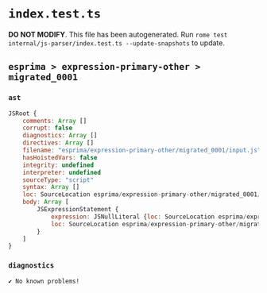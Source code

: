 # `index.test.ts`

**DO NOT MODIFY**. This file has been autogenerated. Run `rome test internal/js-parser/index.test.ts --update-snapshots` to update.

## `esprima > expression-primary-other > migrated_0001`

### `ast`

```javascript
JSRoot {
	comments: Array []
	corrupt: false
	diagnostics: Array []
	directives: Array []
	filename: "esprima/expression-primary-other/migrated_0001/input.js"
	hasHoistedVars: false
	integrity: undefined
	interpreter: undefined
	sourceType: "script"
	syntax: Array []
	loc: SourceLocation esprima/expression-primary-other/migrated_0001/input.js 1:0-2:0
	body: Array [
		JSExpressionStatement {
			expression: JSNullLiteral {loc: SourceLocation esprima/expression-primary-other/migrated_0001/input.js 1:0-1:4}
			loc: SourceLocation esprima/expression-primary-other/migrated_0001/input.js 1:0-1:4
		}
	]
}
```

### `diagnostics`

```
✔ No known problems!

```
